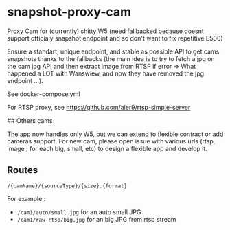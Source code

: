 # snapshot-proxy-cam

Proxy Cam for (currently) shitty W5 (need fallbacked because doesnt support officialy snapshot endpoint and so don't want to fix repetitive E500)

Ensure a standart, unique endpoint, and stable as possible API to get cams snapshots thanks to the fallbacks (the main idea is to try to fetch a jpg on the cam jpg API and then extract image from RTSP if error => What happened a LOT with Wanswiew, and now they have removed the jpg endpoint ...).

See docker-compose.yml

For RTSP proxy, see https://github.com/aler9/rtsp-simple-server

## Others cams

The app now handles only W5, but we can extend to flexible contract or add cameras support. For new cam, please open issue with various urls (rtsp, image ; for each big, small, etc) to design a flexible app and develop it.

## Routes

`/{camName}/{sourceType}/{size}.{format}`

For example :
- `/cam1/auto/small.jpg` for an auto small JPG
- `/cam1/raw-rtsp/big.jpg` for an big JPG from rtsp stream

